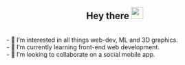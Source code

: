 <h2 align="center">
  Hey there <img src="https://media.giphy.com/media/hvRJCLFzcasrR4ia7z/giphy.gif" width="28">
</h2>
<br />
- 👀 I’m interested in all things web-dev, ML and 3D graphics.<br />
- 🌱 I’m currently learning front-end web development.<br />
- 💞️ I’m looking to collaborate on a social mobile app.<br />

<!---
andrew-app/andrew-app is a ✨ special ✨ repository because its `README.md` (this file) appears on your GitHub profile.
You can click the Preview link to take a look at your changes.
--->
